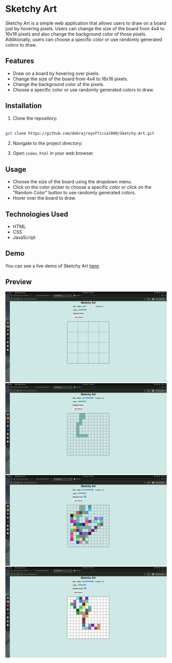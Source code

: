# Sketchy Art

Sketchy Art is a simple web application that allows users to draw on a board just by hovering pixels. Users can change the size of the board from 4x4 to 16x16 pixels and also change the background color of those pixels. Additionally, users can choose a specific color or use randomly generated colors to draw.

## Features

- Draw on a board by hovering over pixels.
- Change the size of the board from 4x4 to 16x16 pixels.
- Change the background color of the pixels.
- Choose a specific color or use randomly generated colors to draw.

## Installation

1. Clone the repository:

```bash

git clone https://github.com/debrajroyofficial000/Sketchy-Art.git

```

2. Navigate to the project directory:

3. Open `index.html` in your web browser.

## Usage

- Choose the size of the board using the dropdown menu.
- Click on the color picker to choose a specific color or click on the "Random Color" button to use randomly generated colors.
- Hover over the board to draw.

## Technologies Used

- HTML
- CSS
- JavaScript

## Demo

You can see a live demo of Sketchy Art [here](https://663bc763462d131c588f0f48--sketchyart.netlify.app/).

## Preview

![s1](./assets/s1.png)
![s2](./assets/s2.png)
![s3](./assets/s3.png)
![s4](./assets/s4.png)
